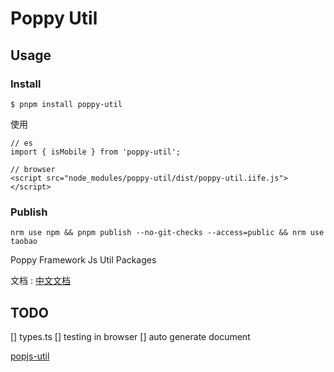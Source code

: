# Poppy Util

## Usage

### Install

```shell
$ pnpm install poppy-util
```

使用

```
// es
import { isMobile } from 'poppy-util';
```

```
// browser
<script src="node_modules/poppy-util/dist/poppy-util.iife.js"></script>
```

### Publish

```
nrm use npm && pnpm publish --no-git-checks --access=public && nrm use taobao
```

Poppy Framework Js Util Packages

文档 : [中文文档](https://imvkmark.github.io/popjs-util/index.html)

## TODO

[] types.ts
[] testing in browser
[] auto generate document

[popjs-util](https://github.com/imvkmark/popjs-util)
